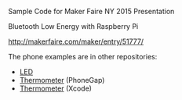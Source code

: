 Sample Code for Maker Faire NY 2015 Presentation

Bluetooth Low Energy with Raspberry Pi

http://makerfaire.com/maker/entry/51777/

The phone examples are in other repositories: 

 * [LED](https://github.com/don/mfny2015-arduino-ble/tree/master/phonegap/led)
 * [Thermometer](https://github.com/don/mfny2015-arduino-ble/tree/master/phonegap/thermometer) (PhoneGap)
 * [Thermometer](https://github.com/don/phillycocoa/tree/master/Thermometer) (Xcode)


